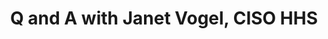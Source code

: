 ---
title: Q and A with Janet Vogel, CISO HHS
src: "https://player.vimeo.com/video/540733799?byline=0&portrait=0"
---